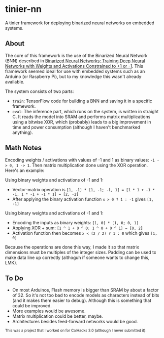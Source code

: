 # tinier-nn

A tinier framework for deploying binarized neural networks on embedded systems.

## About

The core of this framework is the use of the Binarized Neural Network (BNN) described in [Binarized Neural Networks:
Training Deep Neural Networks with Weights and Activations Constrained to +1 or -1](https://arxiv.org/abs/1602.02830).
This framework seemed ideal for use with embedded systems such as an Arduino (or Raspberry Pi), but to my knowledge
this wasn't already available.

The system consists of two parts:
  - `train`: TensorFlow code for building a BNN and saving it in a specific framework.
  - `eval`: The inference part, which runs on the system, is written in straight C. It reads the model into SRAM and
    performs matrix multiplications using a bitwise XOR, which (probably) leads to a big improvement in time and power
    consumption (although I haven't benchmarked anything).

## Math Notes

Encoding weights / activations with values of -1 and 1 as binary values: `-1 -> 0, 1 -> 1`. Then matrix multiplication
done using the XOR operation. Here's an example:

Using binary weights and activations of -1 and 1:

  - Vector-matrix operation is `[1, -1] * [1, -1; -1, 1] = [1 * 1 + -1 * -1, 1 * -1 + -1 * 1] = [2, -2]`
  - After applying the binary activation function `x > 0 ? 1 : -1` gives `[1, -1]`

Using binary weights and activations of -1 and 1:

  - Encoding the inputs as binary weights: `[1, 0] * [1, 0; 0, 1]`
  - Applying XOR + sum: `[1 ^ 1 + 0 ^ 0; 1 ^ 0 + 0 ^ 1] = [0, 2]`
  - Activation function then becomes `x < (2 / 2) ? 1 : 0` which gives `[1, 0]`

Because the operations are done this way, I made it so that matrix dimensions must be multiples of the integer sizes.
Padding can be used to make data line up correctly (althoguh if someone wants to change this, LMK).

## To Do

  - On most Arduinos, Flash memory is bigger than SRAM by about a factor of 32. So it's not too bad to encode models
    as characters instead of bits (and it makes them easier to debug). Although this is something that could be improved.
  - More examples would be awesome.
  - Matrix multiplication could be better, maybe.
  - Architectures besides feed-forward networks would be good.

<sub>This was a project that I worked on for CalHacks 3.0 (although I never submitted it).</sub>
